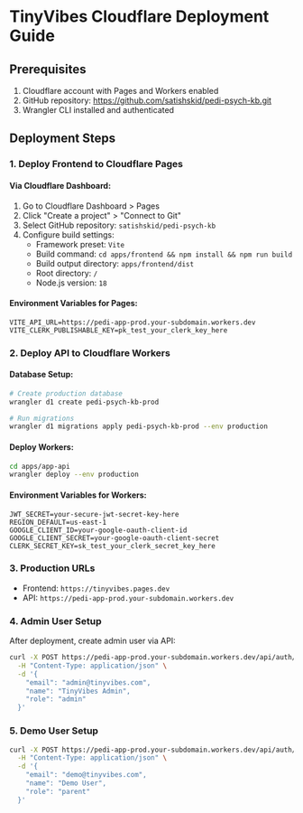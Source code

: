 # TinyVibes Cloudflare Deployment Guide

## Prerequisites
1. Cloudflare account with Pages and Workers enabled
2. GitHub repository: https://github.com/satishskid/pedi-psych-kb.git
3. Wrangler CLI installed and authenticated

## Deployment Steps

### 1. Deploy Frontend to Cloudflare Pages

#### Via Cloudflare Dashboard:
1. Go to Cloudflare Dashboard > Pages
2. Click "Create a project" > "Connect to Git"
3. Select GitHub repository: `satishskid/pedi-psych-kb`
4. Configure build settings:
   - Framework preset: `Vite`
   - Build command: `cd apps/frontend && npm install && npm run build`
   - Build output directory: `apps/frontend/dist`
   - Root directory: `/`
   - Node.js version: `18`

#### Environment Variables for Pages:
```
VITE_API_URL=https://pedi-app-prod.your-subdomain.workers.dev
VITE_CLERK_PUBLISHABLE_KEY=pk_test_your_clerk_key_here
```

### 2. Deploy API to Cloudflare Workers

#### Database Setup:
```bash
# Create production database
wrangler d1 create pedi-psych-kb-prod

# Run migrations
wrangler d1 migrations apply pedi-psych-kb-prod --env production
```

#### Deploy Workers:
```bash
cd apps/app-api
wrangler deploy --env production
```

#### Environment Variables for Workers:
```
JWT_SECRET=your-secure-jwt-secret-key-here
REGION_DEFAULT=us-east-1
GOOGLE_CLIENT_ID=your-google-oauth-client-id
GOOGLE_CLIENT_SECRET=your-google-oauth-client-secret
CLERK_SECRET_KEY=sk_test_your_clerk_secret_key_here
```

### 3. Production URLs
- Frontend: `https://tinyvibes.pages.dev`
- API: `https://pedi-app-prod.your-subdomain.workers.dev`

### 4. Admin User Setup
After deployment, create admin user via API:
```bash
curl -X POST https://pedi-app-prod.your-subdomain.workers.dev/api/auth/create-admin \
  -H "Content-Type: application/json" \
  -d '{
    "email": "admin@tinyvibes.com",
    "name": "TinyVibes Admin",
    "role": "admin"
  }'
```

### 5. Demo User Setup
```bash
curl -X POST https://pedi-app-prod.your-subdomain.workers.dev/api/auth/create-user \
  -H "Content-Type: application/json" \
  -d '{
    "email": "demo@tinyvibes.com",
    "name": "Demo User",
    "role": "parent"
  }'
```